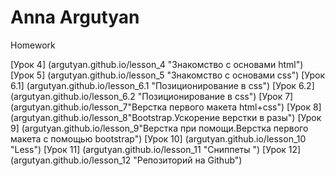 

# Anna Argutyan
Homework

[Урок 4]   (argutyan.github.io/lesson_4 "Знакомство с основами html")
[Урок 5]   (argutyan.github.io/lesson_5 "Знакомство с основами css")
[Урок 6.1] (argutyan.github.io/lesson_6.1 "Позиционирование в css")
[Урок 6.2] (argutyan.github.io/lesson_6.2 "Позиционирование в css")
[Урок 7]   (argutyan.github.io/lesson_7"Верстка первого макета html+css")
[Урок 8]   (argutyan.github.io/lesson_8"Bootstrap.Ускорение верстки в разы")
[Урок 9]   (argutyan.github.io/lesson_9"Верстка при помощи.Верстка первого макета с помощью bootstrap")
[Урок 10]  (argutyan.github.io/lesson_10 "Less")
[Урок 11]  (argutyan.github.io/lesson_11 "Сниппеты ")
[Урок 12]  (argutyan.github.io/lesson_12 "Репозиторий на Github")

